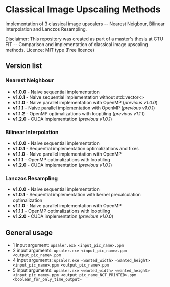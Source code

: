 # Classical Image Upscaling Methods
Implementation of 3 classical image upscalers -- Nearest Neigbour, Bilinear Interpolation and Lanczos Resampling.

Disclaimer: This repository was created as part of a master's thesis at CTU FIT -- Comparison and implementation of classical image upscaling methods.
Licence: MIT type (Free licence)

## Version list
### Nearest Neighbour
- **v1.0.0**  - Naive sequential implementation
- **v1.0.1**  - Naive sequential implementation without std::vector<>
- **v1.1.0**  - Naive parallel implementation with OpenMP (*previous v1.0.0*)
- **v1.1.1**  - Naive parallel implementation with OpenMP (*previous v1.0.1*)
- **v1.1.2**  - OpenMP optimalizations with looptiling (*previous v1.1.1*)
- **v1.2.0**  - CUDA implementation (*previous v1.0.1*)

### Bilinear Interpolation
- **v1.0.0**  - Naive sequential implementation
- **v1.0.1**  - Sequential implementation optimalizations and fixes
- **v1.1.0**  - Naive parallel implementation with OpenMP
- **v1.1.1**  - OpenMP optimalizations with looptiling
- **v1.2.0**  - CUDA implementation (*previous v1.0.1*)

### Lanczos Resampling
- **v1.0.0**  - Naive sequential implementation
- **v1.0.1**  - Sequential implementation with kernel precalculation optimalization
- **v1.1.0**  - Naive parallel implementation with OpenMP
- **v1.1.1**  - OpenMP optimalizations with looptiling
- **v1.2.0**  - CUDA implementation (*previous v1.0.0*)


## General usage
- 1 input argument: `upsaler.exe <input_pic_name>.ppm`
- 2 input arguments: `upsaler.exe <input_pic_name>.ppm <output_pic_name>.ppm`
- 4 input arguments: `upsaler.exe <wanted_width> <wanted_height> <input_pic_name>.ppm <output_pic_name>.ppm`
- 5 input arguments: `upsaler.exe <wanted_width> <wanted_height> <input_pic_name>.ppm <output_pic_name_NOT_PRINTED>.ppm <boolean_for_only_time_output>`

